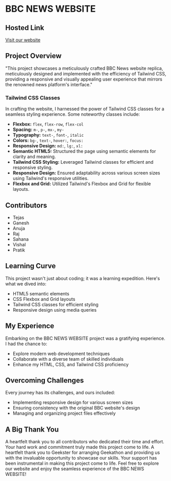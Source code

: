 # BBC NEWS WEBSITE

## Hosted Link

[Visit our website](https://geekathon-team-10.vercel.app/)

## Project Overview

"This project showcases a meticulously crafted BBC News website replica, meticulously designed and implemented with the efficiency of Tailwind CSS,
providing a responsive and visually appealing user experience that mirrors the renowned news platform's interface."





### Tailwind CSS Classes

In crafting the website, I harnessed the power of Tailwind CSS classes for a seamless styling experience. Some noteworthy classes include:

- **Flexbox:** `flex`, `flex-row`, `flex-col`
- **Spacing:** `m-`, `p-`, `mx-`, `my-`
- **Typography:** `text-`, `font-`, `italic`
- **Colors:** `bg-`, `text-`, `hover:`, `focus:`
- **Responsive Design:** `md:`, `lg:`, `xl:`
- **Semantic HTML5:** Structured the page using semantic elements for clarity and meaning.
- **Tailwind CSS Styling:** Leveraged Tailwind classes for efficient and responsive styling.
- **Responsive Design:** Ensured adaptability across various screen sizes using Tailwind's responsive utilities.
- **Flexbox and Grid:** Utilized Tailwind's Flexbox and Grid for flexible layouts.


## Contributors



- Tejas 
- Ganesh
- Anuja
- Raj
- Sahana
- Vishal
- Pratik

## Learning Curve

This project wasn't just about coding; it was a learning expedition. Here's what we dived into:

- HTML5 semantic elements
- CSS Flexbox and Grid layouts
- Tailwind CSS classes for efficient styling
- Responsive design using media queries

## My Experience

Embarking on the BBC NEWS WEBSITE project was a gratifying experience. I had the chance to:

- Explore modern web development techniques
- Collaborate with a diverse team of skilled individuals
- Enhance my HTML, CSS, and Tailwind CSS proficiency

## Overcoming Challenges

Every journey has its challenges, and ours included:

- Implementing responsive design for various screen sizes
- Ensuring consistency with the original BBC website's design
- Managing and organizing project files effectively

## A Big Thank You

A heartfelt thank you to all contributors who dedicated their time and effort. Your hard work and commitment truly made this project come to life.
A heartfelt thank you to Geekster for arranging Geekathon and providing us with the invaluable opportunity to showcase our skills. Your support has been instrumental in making this project come to life.
Feel free to explore our website and enjoy the seamless experience of the BBC NEWS WEBSITE!
